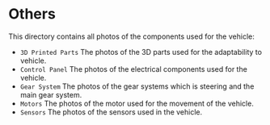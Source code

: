 # Others
This directory contains all photos of the components used for the vehicle:

* `3D Printed Parts` The photos of the 3D parts used for the adaptability to vehicle.
* `Control Panel` The photos of the electrical components used for the vehicle.
* `Gear System` The photos of the gear systems which is steering and the main gear system.
* `Motors` The photos of the motor used for the movement of the vehicle.
* `Sensors` The photos of the sensors used in the vehicle.
